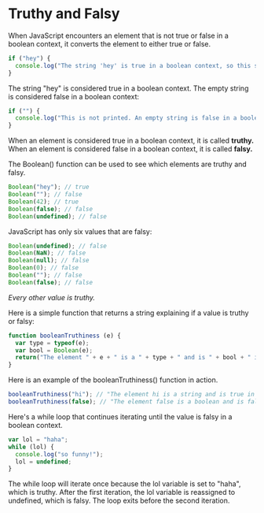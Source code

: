# Truthy and Falsy

When JavaScript encounters an element that is not true or false in a boolean context, it converts the element to either true or false.

```javascript
if ("hey") {
  console.log("The string 'hey' is true in a boolean context, so this string is printed.");
}
```

The string "hey" is considered true in a boolean context.  The empty string is considered false in a boolean context:

```javascript
if ("") {
  console.log("This is not printed. An empty string is false in a boolean context.");
}
```

When an element is considered true in a boolean context, it is called **truthy.**  When an element is considered false in a boolean context, it is called **falsy.**

The Boolean() function can be used to see which elements are truthy and falsy.

```javascript
Boolean("hey"); // true
Boolean(""); // false
Boolean(42); // true
Boolean(false); // false
Boolean(undefined); // false
```

JavaScript has only six values that are falsy:

```javascript
Boolean(undefined); // false
Boolean(NaN); // false
Boolean(null); // false
Boolean(0); // false
Boolean(""); // false
Boolean(false); // false
```

*Every other value is truthy.*

Here is a simple function that returns a string explaining if a value is truthy or falsy:

```javascript
function booleanTruthiness (e) {
  var type = typeof(e);
  var bool = Boolean(e);
  return("The element " + e + " is a " + type + " and is " + bool + " in a boolean context" )
}
```

Here is an example of the booleanTruthiness() function in action.

```javascript
booleanTruthiness("hi"); // "The element hi is a string and is true in a boolean context"
booleanTruthiness(false); // "The element false is a boolean and is false in a boolean context"
```

Here's a while loop that continues iterating until the value is falsy in a boolean context.

```javascript
var lol = "haha";
while (lol) {
  console.log("so funny!");
  lol = undefined;
}
```

The while loop will iterate once because the lol variable is set to "haha", which is truthy.  After the first iteration, the lol variable is reassigned to undefined, which is falsy.  The loop exits before the second iteration.
